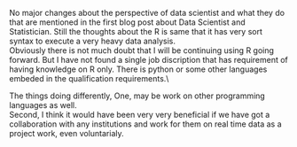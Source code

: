 No major changes about the perspective of data scientist and what they do that are mentioned in the first blog post
 about Data Scientist and Statistician. Still the thoughts about the R is same that it has very sort syntax to execute a very heavy data 
analysis. 
<br>
Obviously there is not much doubt that I will be continuing using R going forward. But I have not found a single
job discription that has requirement of having knowledge on R only. There is python or some other languages embeded in the
qualification requirements.\

The things doing differently, One, may be work on other programming languages as well. 
<br>
Second, I think it would have been very very beneficial if we have got a collaboration with any institutions and work for them on real time data as a project work, 
even voluntarialy.  
